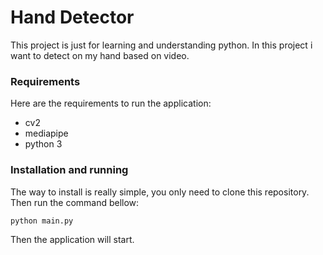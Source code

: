 # Hand Detector
This project is just for learning and understanding python. In this project i want to detect on my hand based on video.

### Requirements
Here are the requirements to run the application:
- cv2
- mediapipe
- python 3

### Installation and running
The way to install is really simple, you only need to clone this repository. Then run the command bellow:
```
python main.py
```
Then the application will start.